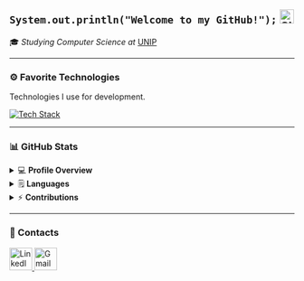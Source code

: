 <h2 align="left">
  <code>System.out.println("Welcome to my GitHub!");</code>
  <img src="https://raw.githubusercontent.com/Tarikul-Islam-Anik/Animated-Fluent-Emojis/master/Emojis/Smilies/Slightly%20Smiling%20Face.png" alt="Slightly Smiling Face" width="25" height="25">
</h2>

🎓 *Studying Computer Science at* [UNIP](https://inscricoes.unip.br/inscricao?gad_source=1&gclid=Cj0KCQjwhYS_BhD2ARIsAJTMMQbfEH2XZeB9AsRGeeM6bGZZBtJ9FstCkCiRidZNY7_nwlYrnLwKW7saAhBAEALw_wcB&gclsrc=aw.ds)

---

### ⚙ Favorite Technologies
<p align="left">Technologies I use for development.</p>

<p align="left">
  <a href="https://skillicons.dev">
    <img src="https://skillicons.dev/icons?i=java,python,html" alt="Tech Stack">
  </a>
</p>

---

### 📊 GitHub Stats

<details>
  <summary>💻 <b>Profile Overview</b></summary>
  <img src="https://github-readme-stats.vercel.app/api?username=4lexbarbosa&theme=dark&show_icons=true&hide=stars&count_private=true" alt="GitHub Stats">
</details>

<details>
  <summary>🗒 <b>Languages</b></summary>
  <img src="https://github-readme-stats.vercel.app/api/top-langs/?username=4lexbarbosa&layout=compact&theme=dark&langs_count=8&hide=html,css" alt="Most Used Languages">
</details>

<details>
  <summary>⚡ <b>Contributions</b></summary>
  <img src="https://github-readme-activity-graph.vercel.app/graph?username=4lexbarbosa&theme=github-dark&hide_border=true" alt="Contribution Graph">
</details>

---

### 📱 Contacts
<p align="left">
  <a href="https://www.linkedin.com/in/alex-barbosa-louren%C3%A7o-b00bb0205/">
    <img src="https://skillicons.dev/icons?i=linkedin" alt="LinkedIn Alex" width="40">
  </a>
  <a href="ab1591662@gmail.com">
    <img src="https://skillicons.dev/icons?i=gmail" alt="Gmail Alex Lourenço" width="40">
  </a>
</p>
